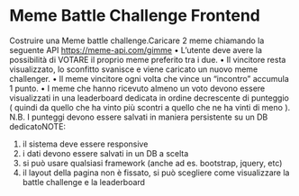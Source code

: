 # Meme Battle Challenge Frontend 

Costruire una Meme battle challenge.Caricare 2 meme chiamando la seguente API https://meme-api.com/gimme
•	L’utente deve avere la possibilità di VOTARE il proprio meme preferito tra i due.
•	Il vincitore resta visualizzato, lo sconfitto svanisce e viene caricato un nuovo meme challenger.
•	Il meme vincitore ogni volta che vince un “incontro” accumula 1 punto.
•	I meme che hanno ricevuto almeno un voto devono essere visualizzati in una leaderboard dedicata in ordine decrescente di punteggio ( quindi da quello che ha vinto più scontri a quello che ne ha vinti di meno ).
N.B. I punteggi devono essere salvati in maniera persistente su un DB dedicatoNOTE:
1.	il sistema deve essere responsive
2.	i dati devono essere salvati in un DB a scelta
3.	si può usare qualsiasi framework (anche ad es. bootstrap, jquery, etc)
4.	il layout della pagina non è fissato, si può scegliere come visualizzare la battle challenge e la leaderboard
